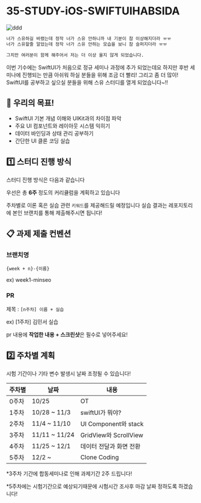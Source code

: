 # 35-STUDY-iOS-SWIFTUIHABSIDA

![ddd](https://github.com/user-attachments/assets/1e3ab060-debd-414a-a4b9-1ed2c4b39b8e)

```markdown
너가 스유하길 바랬는데 정작 너가 스유 안하니까 내 기분이 참 이상해지더라 ㅠㅠ
너가 스유할줄 알았는데 정작 너가 스유 안하는 모습을 보니 참 슬퍼지더라 ㅠㅠ

그치만 여러분이 함께 해주어서 저는 더 이상 울지 않게 되었습니다.
```
이번 기수에는 SwiftUI가 처음으로 정규 세미나 과정에 추가 되었는데요 
하지만 후반 세미나에 진행되는 만큼 아쉬워 하실 분들을 위해 
조금 더 빨리! 그리고 좀 더 많이! 
SwiftUI를 공부하고 싶으실 분들을 위해 스유 스터디를 열게 되었습니다~!!

## 🌟 우리의 목표!

- SwiftUI 기본 개념 이해와 UIKit과의 차이점 파악
- 주요 UI 컴포넌트와 레이아웃 시스템 익히기
- 데이터 바인딩과 상태 관리 공부하기
- 간단한 UI 클론 코딩 실습

## 1️⃣ 스터디 진행 방식

스터디 진행 방식은 다음과 같습니다

우선은 총 **6주** 정도의 커리큘럼을 계획하고 있습니다

주차별로 이론 혹은 실습 관련 `키워드`를 제공해드릴 예정입니다
실습 결과는 레포지토리에 본인 브랜치를 통해 제출해주시면 됩니다!

## 📋 과제 제출 컨벤션
### 브랜치명
`{week + n}-{이름}` 

ex) week1-minseo

### PR

제목 : `[n주차] 이름 + 실습`

ex) [1주차] 김민서 실습

pr 내용에 **작업한 내용 + 스크린샷**은 필수로 넣어주세요!

## 2️⃣ 주차별 계획
시험 기간이나 기타 변수 발생시 날짜 조정될 수 있습니다!

| 주차별 | 날짜 | 내용 |
| --- | --- | --- |
| 0주차 | 10/25 | OT |
| 1주차 | 10/28 ~ 11/3 | swiftUI가 뭐야? |
| 2주차 | 11/4 ~ 11/10 | UI Component와 stack |
| 3주차 | 11/11 ~ 11/24 | GridView와 ScrollView |
| 4주차 | 11/25 ~ 12/1 | 데이터 전달과 화면 전환 |
| 5주차 | 12/2 ~  | Clone Coding |

*3주차 기간에 합동세미나로 인해 과제기간 2주 드립니다!

*5주차에는 시험기간으로 예상되기때문에 시험시간 조사후 마감 날짜 정하도록 하겠습니다!
